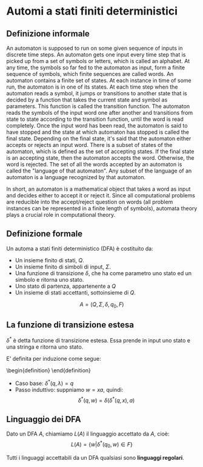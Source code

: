 # Automi a stati finiti deterministici

## Definizione informale

An automaton is supposed to run on some given sequence of inputs in discrete time steps. An automaton gets one input every time step that is picked up from a set of symbols or letters, which is called an alphabet. At any time, the symbols so far fed to the automaton as input, form a finite sequence of symbols, which finite sequences are called words. An automaton contains a finite set of states. At each instance in time of some run, the automaton is in one of its states. At each time step when the automaton reads a symbol, it jumps or transitions to another state that is decided by a function that takes the current state and symbol as parameters. This function is called the transition function. The automaton reads the symbols of the input word one after another and transitions from state to state according to the transition function, until the word is read completely. Once the input word has been read, the automaton is said to have stopped and the state at which automaton has stopped is called the final state. Depending on the final state, it's said that the automaton either accepts or rejects an input word. There is a subset of states of the automaton, which is defined as the set of accepting states. If the final state is an accepting state, then the automaton accepts the word. Otherwise, the word is rejected. The set of all the words accepted by an automaton is called the "language of that automaton". Any subset of the language of an automaton is a language recognized by that automaton.

 In short, an automaton is a mathematical object that takes a word as input and decides either to accept it or reject it. Since all computational problems are reducible into the accept/reject question on words (all problem instances can be represented in a finite length of symbols), automata theory plays a crucial role in computational theory.

## Definizione formale

Un automa a stati finiti deterministico (DFA) è costituito da:

* Un insieme finito di stati, $Q$.
* Un insieme finito di simboli di input, $\Sigma$.
* Una funzione di transizione $\delta$, che ha come parametro uno stato ed un simbolo e ritorna uno stato.
* Uno stato di partenza, appartenente a $Q$
* Un insieme di stati accettanti, sottoinsieme di $Q$.

$$A = (Q, \Sigma, \delta, q_0, F)$$

## La funzione di transizione estesa

$\delta^*$ è detta funzione di transizione estesa. Essa prende in input uno stato e una stringa e ritorna uno stato.

E' definita per induzione come segue:

\begin{definition}
\end{definition}

* Caso base: $\delta^*(q,\lambda) = q$
* Passo induttivo: suppniamo $w = xa$, quindi: $$\delta^*(q,w) = \delta(\delta^*(q,x),a)$$


## Linguaggio dei DFA

Dato un DFA $A$, chiamiamo $L(A)$ il linguaggio accettato da $A$, cioè: $$L(A) = \{w | \delta^*(q_0,w) \in F\}$$

Tutti i linguaggi accettabili da un DFA qualsiasi sono **linguaggi regolari**.

